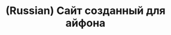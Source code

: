 ---
layout: default
category: mega
lang: en
title: (Russian) Сайт созданный для айфона
slug: site-for-iphone
tags: apple flash friends genn.org information iphone 
postid: 578
translated: no
---